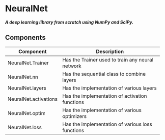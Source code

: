# NeuralNet
***A deep learning library from scratch using NumPy and SciPy.***

## Components
| Component | Description |
| ---- | ---- |
| NeuralNet.Trainer | Has the Trainer used to train any neural network |
|NeuralNet.nn | Has the sequential class to combine layers |
| NeuralNet.layers| Has the implementation of various layers |
| NeuralNet.activations | Has the implementation of activation functions |
| NeuralNet.optim | Has the implementation of various optimizers |
| NeuralNet.loss | Has the implementation of various loss functions |
